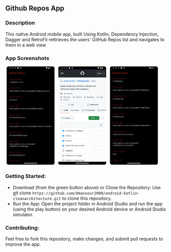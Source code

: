 ## Github Repos App
 
 ### Description

This native Android mobile app, built Using Kotlin, Dependency Injection, Dagger and RetroFit rettrieves the users' GitHub Repos list and navigates to them in a web view

### App Screenshots
<p>
   <img src="https://github.com/dmansour2000/android-kotlin-cleanarchitecture/blob/master/screenshots/Screenshot_20241023_101447.png", width="150" hspace="4"/>
   <img src="https://github.com/dmansour2000/android-kotlin-cleanarchitecture/blob/master/screenshots/Screenshot_20241023_101303.png", width="150" hspace="4"/>
   <img src="https://github.com/dmansour2000/android-kotlin-cleanarchitecture/blob/master/screenshots/Screenshot_20241023_101415.png", width="150" hspace="4"/>

</p>


### Getting Started:

- Download (from the green button above) or Clone the Repository: Use git clone ``` https://github.com/dmansour2000/android-kotlin-cleanarchitecture.git ``` to clone this repository.
- Run the App: Open the project folder in Android Studio and run the app (using the play button) on your desired Android device or Android Studio simulator.


### Contributing:
Feel free to fork this repository, make changes, and submit pull requests to improve the app. 


  

